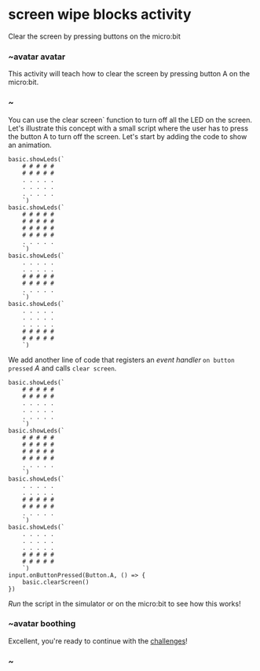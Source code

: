 # screen wipe blocks activity

Clear the screen by pressing buttons on the micro:bit 

### ~avatar avatar



This activity will teach how to clear the screen by pressing button A on the micro:bit.

### ~

You can use the clear screen` function to turn off all the LED on the screen. Let's illustrate this concept with a small script where the user has to press the button A to turn off the screen. Let's start by adding the code to show an animation.

```blocks
basic.showLeds(`
    # # # # #
    # # # # #
    . . . . .
    . . . . .
    . . . . .
    `)
basic.showLeds(`
    # # # # #
    # # # # #
    # # # # #
    # # # # #
    . . . . .
    `)
basic.showLeds(`
    . . . . .
    . . . . .
    # # # # #
    # # # # #
    . . . . .
    `)
basic.showLeds(`
    . . . . .
    . . . . .
    . . . . .
    # # # # #
    # # # # #
    `)
```

We add another line of code that registers an *event handler* `on button pressed` *A* and calls `clear screen`.

```blocks
basic.showLeds(`
    # # # # #
    # # # # #
    . . . . .
    . . . . .
    . . . . .
    `)
basic.showLeds(`
    # # # # #
    # # # # #
    # # # # #
    # # # # #
    . . . . .
    `)
basic.showLeds(`
    . . . . .
    . . . . .
    # # # # #
    # # # # #
    . . . . .
    `)
basic.showLeds(`
    . . . . .
    . . . . .
    . . . . .
    # # # # #
    # # # # #
    `)
input.onButtonPressed(Button.A, () => {
    basic.clearScreen()
})

```

*Run* the script in the simulator or on the micro:bit to see how this works!

### ~avatar boothing

Excellent, you're ready to continue with the [challenges](/lessons/screen-wipe/challenges)!

### ~

